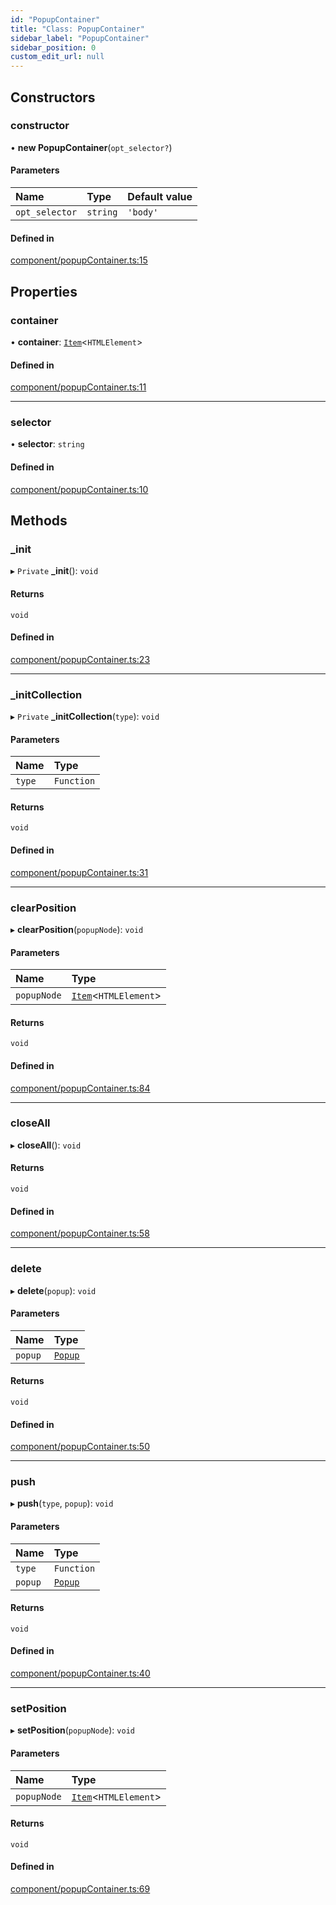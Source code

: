 ```yaml
---
id: "PopupContainer"
title: "Class: PopupContainer"
sidebar_label: "PopupContainer"
sidebar_position: 0
custom_edit_url: null
---
```


## Constructors

### constructor

• **new PopupContainer**(`opt_selector?`)

#### Parameters

| Name | Type | Default value |
| :------ | :------ | :------ |
| `opt_selector` | `string` | `'body'` |

#### Defined in

[component/popupContainer.ts:15](https://bitbucket.org/siposdani87/sui-js/src/412afc3/src/component/popupContainer.ts#lines-15)

## Properties

### container

• **container**: [`Item`](Item.md)<`HTMLElement`\>

#### Defined in

[component/popupContainer.ts:11](https://bitbucket.org/siposdani87/sui-js/src/412afc3/src/component/popupContainer.ts#lines-11)

___

### selector

• **selector**: `string`

#### Defined in

[component/popupContainer.ts:10](https://bitbucket.org/siposdani87/sui-js/src/412afc3/src/component/popupContainer.ts#lines-10)

## Methods

### \_init

▸ `Private` **_init**(): `void`

#### Returns

`void`

#### Defined in

[component/popupContainer.ts:23](https://bitbucket.org/siposdani87/sui-js/src/412afc3/src/component/popupContainer.ts#lines-23)

___

### \_initCollection

▸ `Private` **_initCollection**(`type`): `void`

#### Parameters

| Name | Type |
| :------ | :------ |
| `type` | `Function` |

#### Returns

`void`

#### Defined in

[component/popupContainer.ts:31](https://bitbucket.org/siposdani87/sui-js/src/412afc3/src/component/popupContainer.ts#lines-31)

___

### clearPosition

▸ **clearPosition**(`popupNode`): `void`

#### Parameters

| Name | Type |
| :------ | :------ |
| `popupNode` | [`Item`](Item.md)<`HTMLElement`\> |

#### Returns

`void`

#### Defined in

[component/popupContainer.ts:84](https://bitbucket.org/siposdani87/sui-js/src/412afc3/src/component/popupContainer.ts#lines-84)

___

### closeAll

▸ **closeAll**(): `void`

#### Returns

`void`

#### Defined in

[component/popupContainer.ts:58](https://bitbucket.org/siposdani87/sui-js/src/412afc3/src/component/popupContainer.ts#lines-58)

___

### delete

▸ **delete**(`popup`): `void`

#### Parameters

| Name | Type |
| :------ | :------ |
| `popup` | [`Popup`](Popup.md) |

#### Returns

`void`

#### Defined in

[component/popupContainer.ts:50](https://bitbucket.org/siposdani87/sui-js/src/412afc3/src/component/popupContainer.ts#lines-50)

___

### push

▸ **push**(`type`, `popup`): `void`

#### Parameters

| Name | Type |
| :------ | :------ |
| `type` | `Function` |
| `popup` | [`Popup`](Popup.md) |

#### Returns

`void`

#### Defined in

[component/popupContainer.ts:40](https://bitbucket.org/siposdani87/sui-js/src/412afc3/src/component/popupContainer.ts#lines-40)

___

### setPosition

▸ **setPosition**(`popupNode`): `void`

#### Parameters

| Name | Type |
| :------ | :------ |
| `popupNode` | [`Item`](Item.md)<`HTMLElement`\> |

#### Returns

`void`

#### Defined in

[component/popupContainer.ts:69](https://bitbucket.org/siposdani87/sui-js/src/412afc3/src/component/popupContainer.ts#lines-69)
